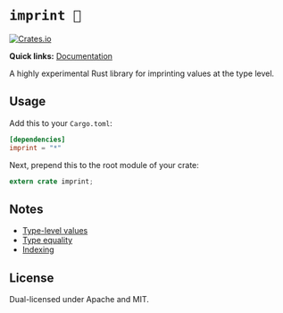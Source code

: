 # `imprint 🐾`

[![Crates.io](https://img.shields.io/crates/v/imprint.svg)](https://crates.io/crates/imprint)

**Quick links:** [Documentation](https://rufflewind.com/imprint)

A highly experimental Rust library for imprinting values at the type level.

## Usage

Add this to your `Cargo.toml`:

~~~toml
[dependencies]
imprint = "*"
~~~

Next, prepend this to the root module of your crate:

~~~rust
extern crate imprint;
~~~

## Notes

  - [Type-level values](docs/type-level-values.md)
  - [Type equality](docs/type-equality.md)
  - [Indexing](docs/indexing.md)

## License

Dual-licensed under Apache and MIT.
